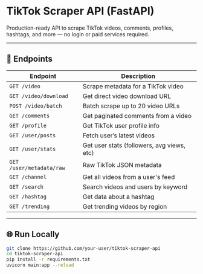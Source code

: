 # TikTok Scraper API (FastAPI)

Production-ready API to scrape TikTok videos, comments, profiles, hashtags, and more — no login or paid services required.

---

## 🚀 Endpoints

| Endpoint             | Description                                |
|----------------------|--------------------------------------------|
| `GET /video`         | Scrape metadata for a TikTok video         |
| `GET /video/download`| Get direct video download URL              |
| `POST /video/batch`  | Batch scrape up to 20 video URLs           |
| `GET /comments`      | Get paginated comments from a video        |
| `GET /profile`       | Get TikTok user profile info               |
| `GET /user/posts`    | Fetch user’s latest videos                 |
| `GET /user/stats`    | Get user stats (followers, avg views, etc) |
| `GET /user/metadata/raw` | Raw TikTok JSON metadata             |
| `GET /channel`       | Get all videos from a user's feed          |
| `GET /search`        | Search videos and users by keyword         |
| `GET /hashtag`       | Get data about a hashtag                   |
| `GET /trending`      | Get trending videos by region              |

---

## 🌐 Run Locally

```bash
git clone https://github.com/your-user/tiktok-scraper-api
cd tiktok-scraper-api
pip install -r requirements.txt
uvicorn main:app --reload
